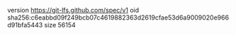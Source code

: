 version https://git-lfs.github.com/spec/v1
oid sha256:c6eabbd09f249bcb07c4619882363d2619cfae53d6a9009020e966d91bfa5443
size 56154
